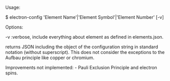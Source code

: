 Usage:

$ electron-config 'Element Name'|'Element Symbol'|'Element Number' [-v]

Options: 

-v	:verbose, include everything about element as defined in elements.json.

returns JSON including the object of the configuration string in standard notation (without superscript). This does not consider the exceptions to the Aufbau principle like copper or chromium.

Improvements not implemented:
	- Pauli Exclusion Principle and electron spins.
